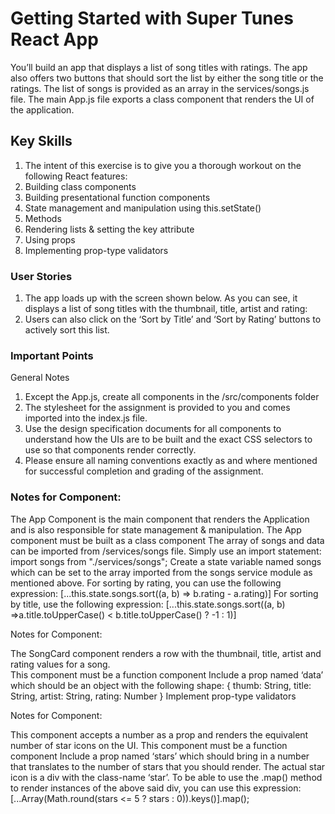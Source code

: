 # Getting Started with Super Tunes React App

You’ll build an app that displays a list of song titles with ratings. The app also offers two buttons that should sort the list by either the song title or the ratings. The list of songs is provided as an array in the services/songs.js file. The main App.js file exports a class component that renders the UI of the application. 

## Key Skills

1. The intent of this exercise is to give you a thorough workout on the following React features:
2. Building class components
3. Building presentational function components
4. State management and manipulation using this.setState()
5. Methods
6. Rendering lists & setting the key attribute
7. Using props
8. Implementing prop-type validators

### User Stories

1. The app loads up with the screen shown below. As you can see, it displays a list of song titles with the thumbnail, title, artist and rating:
2. Users can also click on the ‘Sort by Title’ and ‘Sort by Rating’ buttons to actively sort this list.


### Important Points

General Notes
1. Except the App.js, create all components in the /src/components folder
2. The stylesheet for the assignment is provided to you and comes imported into the index.js file. 
3. Use the design specification documents for all components to understand how the UIs are to be built and the exact CSS selectors to use so that components render correctly. 
4. Please ensure all naming conventions exactly as and where mentioned for successful completion and grading of the assignment. 

### Notes for Component: <App />

The App Component is the main component that renders the Application and is also responsible for state management & manipulation.
The App component must be built as a class component
The array of songs and data can be imported from /services/songs file. Simply use an import statement: import songs from "./services/songs";
Create a state variable named songs which can be set to the array imported from the songs service module as mentioned above.
For sorting by rating, you can use the following expression:
 [...this.state.songs.sort((a, b) => b.rating - a.rating)]
For sorting by title, use the following expression:
 [...this.state.songs.sort((a, b) =>a.title.toUpperCase() < b.title.toUpperCase() ? -1 : 1)]
 
Notes for Component: <SongCard />

The SongCard component renders a row with the thumbnail, title, artist and rating values for a song.  
This component must be a function component
Include a prop named ‘data’ which should be an object with the following shape:
{
   thumb: String,
   title: String,
   artist: String,
   rating: Number
}
Implement prop-type validators

Notes for Component: <Rating />

This component accepts a number as a prop and renders the equivalent number of star icons on the UI.
This component must be a function component
Include a prop named ‘stars’ which should bring in a number that translates to the number of stars that you should render.
The actual star icon is a div with the class-name ‘star’.
To be able to use the .map() method to render instances of the above said div, you can use this expression:
 [...Array(Math.round(stars <= 5 ? stars : 0)).keys()].map();
